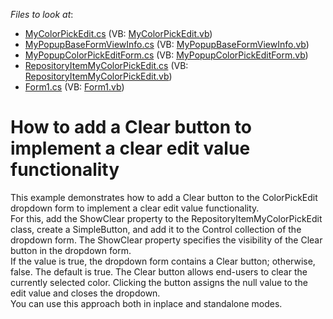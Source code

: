 <!-- default file list -->
*Files to look at*:

* [MyColorPickEdit.cs](./CS/CustomColorPIckEdit/MyColorPickEdit.cs) (VB: [MyColorPickEdit.vb](./VB/CustomColorPIckEdit/MyColorPickEdit.vb))
* [MyPopupBaseFormViewInfo.cs](./CS/CustomColorPIckEdit/MyPopupBaseFormViewInfo.cs) (VB: [MyPopupBaseFormViewInfo.vb](./VB/CustomColorPIckEdit/MyPopupBaseFormViewInfo.vb))
* [MyPopupColorPickEditForm.cs](./CS/CustomColorPIckEdit/MyPopupColorPickEditForm.cs) (VB: [MyPopupColorPickEditForm.vb](./VB/CustomColorPIckEdit/MyPopupColorPickEditForm.vb))
* [RepositoryItemMyColorPickEdit.cs](./CS/CustomColorPIckEdit/RepositoryItemMyColorPickEdit.cs) (VB: [RepositoryItemMyColorPickEdit.vb](./VB/CustomColorPIckEdit/RepositoryItemMyColorPickEdit.vb))
* [Form1.cs](./CS/Form1.cs) (VB: [Form1.vb](./VB/Form1.vb))
<!-- default file list end -->
# How to add a Clear button to implement a clear edit value functionality


<p>This example demonstrates how to add a Clear button to the ColorPickEdit dropdown form to implement a clear edit value functionality.<br />
For this, add the ShowClear property to the RepositoryItemMyColorPickEdit class, create a SimpleButton, and add it to the Control collection of the dropdown form.  The ShowClear property specifies the visibility of the Clear button in the dropdown form. <br />
If the value is true, the dropdown form contains a Clear button; otherwise, false. The default is true. The Clear button allows end-users to clear the currently selected color. Clicking the button assigns the null value to the edit value and closes the dropdown. <br />
You can use this approach both in inplace and standalone modes.</p>

<br/>


